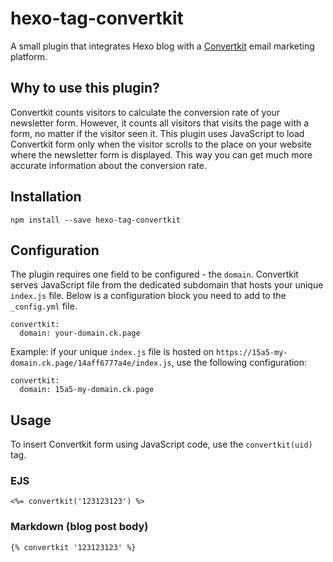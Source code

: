 # hexo-tag-convertkit

A small plugin that integrates Hexo blog with a [Convertkit](https://app.convertkit.com/referrals/l/0de2af60-39b9-4c36-a925-687b4c4189e8) email marketing platform.

## Why to use this plugin?

Convertkit counts visitors to calculate the conversion rate of your newsletter form.
However, it counts all visitors that visits the page with a form, no matter if the visitor seen it.
This plugin uses JavaScript to load Convertkit form only when the visitor scrolls to the place on your website where the newsletter form is displayed.
This way you can get much more accurate information about the conversion rate.

## Installation

```
npm install --save hexo-tag-convertkit
```

## Configuration

The plugin requires one field to be configured - the `domain`.
Convertkit serves JavaScript file from the dedicated subdomain that hosts your unique `index.js` file.
Below is a configuration block you need to add to the `_config.yml` file.

```
convertkit:
  domain: your-domain.ck.page
```

Example: if your unique `index.js` file is hosted on `https://15a5-my-domain.ck.page/14aff6777a4e/index.js`, use the following configuration:

```
convertkit:
  domain: 15a5-my-domain.ck.page
```

## Usage

To insert Convertkit form using JavaScript code, use the `convertkit(uid)` tag.

### EJS

```
<%= convertkit('123123123') %>
```

### Markdown (blog post body)

```
{% convertkit '123123123' %}
```
